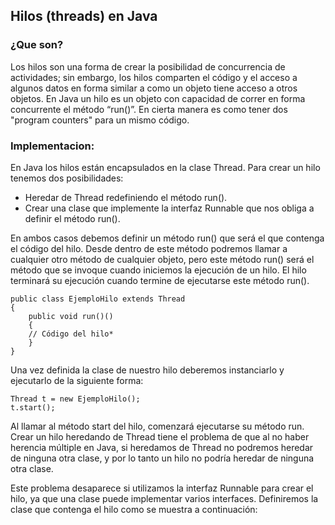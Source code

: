 ## Hilos (threads) en Java

### ¿Que son?

Los hilos son una forma de crear la posibilidad de concurrencia de actividades; sin embargo, los hilos comparten el código y el acceso a algunos datos en forma similar a como un objeto tiene acceso a otros objetos. 
En Java un hilo es un objeto con capacidad de correr en forma concurrente el método “run()”. En cierta manera es como tener dos "program counters" para un mismo código.

### Implementacion:

En Java los hilos están encapsulados en la clase Thread. Para crear un hilo tenemos dos posibilidades:

* Heredar de Thread redefiniendo el método run().
* Crear una clase que implemente la interfaz Runnable que nos obliga a definir el método run().

En ambos casos debemos definir un método run() que será el que contenga el código del hilo. Desde dentro de este método podremos llamar a cualquier otro método de cualquier objeto, pero este método run() será el método que se invoque cuando iniciemos la ejecución de un hilo. El hilo terminará su ejecución cuando termine de ejecutarse este método run().

    public class EjemploHilo extends Thread  
    {      
        public void run()() 
        {
        // Código del hilo*      
        }  
    }    

Una vez definida la clase de nuestro hilo deberemos instanciarlo y ejecutarlo de la siguiente forma:

    Thread t = new EjemploHilo();
    t.start();

Al llamar al método start del hilo, comenzará ejecutarse su método run. Crear un hilo heredando de Thread tiene el problema de que al no haber herencia múltiple en Java, si heredamos de Thread no podremos heredar de ninguna otra clase, y por lo tanto un hilo no podría heredar de ninguna otra clase.

Este problema desaparece si utilizamos la interfaz Runnable para crear el hilo, ya que una clase puede implementar varios interfaces. Definiremos la clase que contenga el hilo como se muestra a continuación: